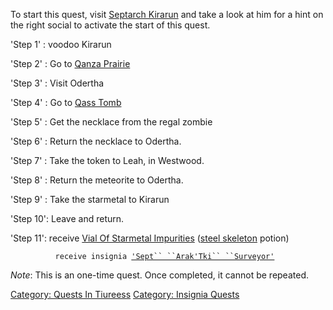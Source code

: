 To start this quest, visit [Septarch
Kirarun](Septarch_Kirarun "wikilink") and take a look at him for a hint
on the right social to activate the start of this quest.

'Step 1' : voodoo Kirarun

'Step 2' : Go to [Qanza Prairie](Qanza_Prairie "wikilink")

'Step 3' : Visit Odertha

'Step 4' : Go to [Qass Tomb](Qass_Tomb "wikilink")

'Step 5' : Get the necklace from the regal zombie

'Step 6' : Return the necklace to Odertha.

'Step 7' : Take the token to Leah, in Westwood.

'Step 8' : Return the meteorite to Odertha.

'Step 9' : Take the starmetal to Kirarun

'Step 10': Leave and return.

'Step 11': receive [Vial Of Starmetal
Impurities](Vial_Of_Starmetal_Impurities "wikilink") ([steel
skeleton](Steel_Skeleton "wikilink") potion)

`          receive insignia `[`'Sept`` ``Arak'Tki`` ``Surveyor'`](Sept_Arak'Tki_Insignia "wikilink")

*Note*: This is an one-time quest. Once completed, it cannot be
repeated.

[Category: Quests In Tiureess](Category:_Quests_In_Tiureess "wikilink")
[Category: Insignia Quests](Category:_Insignia_Quests "wikilink")
